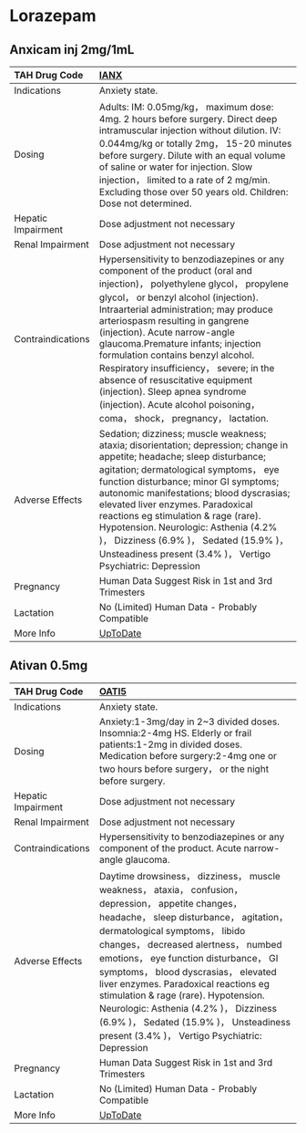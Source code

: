 # Lorazepam

## Anxicam inj 2mg/1mL

| TAH Drug Code      | [IANX](https://www.tahsda.org.tw/drugs/hissearch.php?drug_code=IANX)                                                                                                                                                                                                                                                                                                                                                                                                                                                                                    |
|:-------------------|:--------------------------------------------------------------------------------------------------------------------------------------------------------------------------------------------------------------------------------------------------------------------------------------------------------------------------------------------------------------------------------------------------------------------------------------------------------------------------------------------------------------------------------------------------------|
| Indications        | Anxiety state.                                                                                                                                                                                                                                                                                                                                                                                                                                                                                                                                          |
| Dosing             | Adults: IM: 0.05mg/kg， maximum dose: 4mg. 2 hours before surgery. Direct deep intramuscular injection without dilution. IV: 0.044mg/kg or totally 2mg， 15-20 minutes before surgery. Dilute with an equal volume of saline or water for injection. Slow injection， limited to a rate of 2 mg/min. Excluding those over 50 years old. Children: Dose not determined.                                                                                                                                                                                  |
| Hepatic Impairment | Dose adjustment not necessary                                                                                                                                                                                                                                                                                                                                                                                                                                                                                                                           |
| Renal Impairment   | Dose adjustment not necessary                                                                                                                                                                                                                                                                                                                                                                                                                                                                                                                           |
| Contraindications  | Hypersensitivity to benzodiazepines or any component of the product (oral and injection)， polyethylene glycol， propylene glycol， or benzyl alcohol (injection). Intraarterial administration; may produce arteriospasm resulting in gangrene (injection). Acute narrow-angle glaucoma.Premature infants; injection formulation contains benzyl alcohol. Respiratory insufficiency， severe; in the absence of resuscitative equipment (injection). Sleep apnea syndrome (injection). Acute alcohol poisoning， coma， shock， pregnancy， lactation. |
| Adverse Effects    | Sedation; dizziness; muscle weakness; ataxia; disorientation; depression; change in appetite; headache; sleep disturbance; agitation; dermatological symptoms， eye function disturbance; minor GI symptoms; autonomic manifestations; blood dyscrasias; elevated liver enzymes. Paradoxical reactions eg stimulation & rage (rare). Hypotension. Neurologic: Asthenia (4.2% )， Dizziness (6.9% )， Sedated (15.9% )， Unsteadiness present (3.4% )， Vertigo Psychiatric: Depression                                                                  |
| Pregnancy          | Human Data Suggest Risk in 1st and 3rd Trimesters                                                                                                                                                                                                                                                                                                                                                                                                                                                                                                       |
| Lactation          | No (Limited) Human Data - Probably Compatible                                                                                                                                                                                                                                                                                                                                                                                                                                                                                                           |
| More Info          | [UpToDate](https://www.uptodate.com/contents/lorazepam-drug-information)                                                                                                                                                                                                                                                                                                                                                                                                                                                                                |

## Ativan 0.5mg

| TAH Drug Code      | [OATI5](https://www.tahsda.org.tw/drugs/hissearch.php?drug_code=OATI5)                                                                                                                                                                                                                                                                                                                                                                                                                                                          |
|:-------------------|:--------------------------------------------------------------------------------------------------------------------------------------------------------------------------------------------------------------------------------------------------------------------------------------------------------------------------------------------------------------------------------------------------------------------------------------------------------------------------------------------------------------------------------|
| Indications        | Anxiety state.                                                                                                                                                                                                                                                                                                                                                                                                                                                                                                                  |
| Dosing             | Anxiety:1-3mg/day in 2~3 divided doses. Insomnia:2-4mg HS. Elderly or frail patients:1-2mg in divided doses. Medication before surgery:2-4mg one or two hours before surgery， or the night before surgery.                                                                                                                                                                                                                                                                                                                     |
| Hepatic Impairment | Dose adjustment not necessary                                                                                                                                                                                                                                                                                                                                                                                                                                                                                                   |
| Renal Impairment   | Dose adjustment not necessary                                                                                                                                                                                                                                                                                                                                                                                                                                                                                                   |
| Contraindications  | Hypersensitivity to benzodiazepines or any component of the product. Acute narrow-angle glaucoma.                                                                                                                                                                                                                                                                                                                                                                                                                               |
| Adverse Effects    | Daytime drowsiness， dizziness， muscle weakness， ataxia， confusion， depression， appetite changes， headache， sleep disturbance， agitation， dermatological symptoms， libido changes， decreased alertness， numbed emotions， eye function disturbance， GI symptoms， blood dyscrasias， elevated liver enzymes. Paradoxical reactions eg stimulation & rage (rare). Hypotension. Neurologic: Asthenia (4.2% )， Dizziness (6.9% )， Sedated (15.9% )， Unsteadiness present (3.4% )， Vertigo Psychiatric: Depression |
| Pregnancy          | Human Data Suggest Risk in 1st and 3rd Trimesters                                                                                                                                                                                                                                                                                                                                                                                                                                                                               |
| Lactation          | No (Limited) Human Data - Probably Compatible                                                                                                                                                                                                                                                                                                                                                                                                                                                                                   |
| More Info          | [UpToDate](https://www.uptodate.com/contents/lorazepam-drug-information)                                                                                                                                                                                                                                                                                                                                                                                                                                                        |

